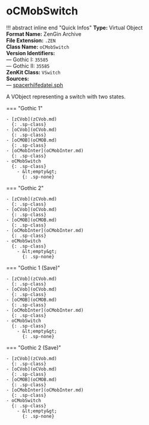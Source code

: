 # oCMobSwitch

!!! abstract inline end "Quick Infos"
    **Type:** Virtual Object<br/>
    **Format Name:** ZenGin Archive<br/>
    **File Extension:** `.ZEN`<br/>
    **Class Name:** `oCMobSwitch`<br/>
    **Version Identifiers:**<br />
    — Gothic I: `35585`<br/>
    — Gothic II: `35585`<br/>
    **ZenKit Class:** `VSwitch`<br/>
    **Sources:**<br/>
    — [spacerhilfedatei.sph](https://wiki.worldofgothic.de/doku.php?id=spacer:hilfedatei)<br/>

A VObject representing a switch with two states.

=== "Gothic 1"

    - [zCVob](zCVob.md)
      {: .sp-class}
    - [oCVob](oCVob.md)
      {: .sp-class}
    - [oCMOB](oCMOB.md)
      {: .sp-class}
    - [oCMobInter](oCMobInter.md)
      {: .sp-class}
    - oCMobSwitch
      {: .sp-class}
        - &lt;empty&gt;
          {: .sp-none}

=== "Gothic 2"

    - [zCVob](zCVob.md)
      {: .sp-class}
    - [oCVob](oCVob.md)
      {: .sp-class}
    - [oCMOB](oCMOB.md)
      {: .sp-class}
    - [oCMobInter](oCMobInter.md)
      {: .sp-class}
    - oCMobSwitch
      {: .sp-class}
        - &lt;empty&gt;
          {: .sp-none}

=== "Gothic 1 (Save)"

    - [zCVob](zCVob.md)
      {: .sp-class}
    - [oCVob](oCVob.md)
      {: .sp-class}
    - [oCMOB](oCMOB.md)
      {: .sp-class}
    - [oCMobInter](oCMobInter.md)
      {: .sp-class}
    - oCMobSwitch
      {: .sp-class}
        - &lt;empty&gt;
          {: .sp-none}

=== "Gothic 2 (Save)"

    - [zCVob](zCVob.md)
      {: .sp-class}
    - [oCVob](oCVob.md)
      {: .sp-class}
    - [oCMOB](oCMOB.md)
      {: .sp-class}
    - [oCMobInter](oCMobInter.md)
      {: .sp-class}
    - oCMobSwitch
      {: .sp-class}
        - &lt;empty&gt;
          {: .sp-none}
